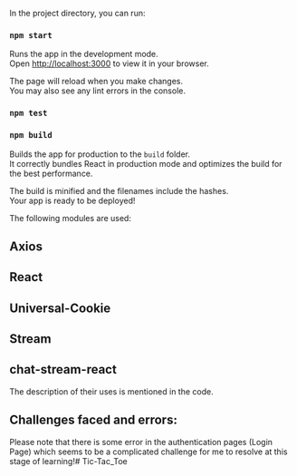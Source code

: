 In the project directory, you can run:

### `npm start`

Runs the app in the development mode.\
Open [http://localhost:3000](http://localhost:3000) to view it in your browser.

The page will reload when you make changes.\
You may also see any lint errors in the console.

### `npm test`

### `npm build`
Builds the app for production to the `build` folder.\
It correctly bundles React in production mode and optimizes the build for the best performance.

The build is minified and the filenames include the hashes.\
Your app is ready to be deployed!


The following modules are used:
## Axios
## React
## Universal-Cookie
## Stream
## chat-stream-react
The description of their uses is mentioned in the code.

## Challenges faced and errors: 
Please note that there is some error in the authentication pages (Login Page) which seems to be a complicated challenge for me to resolve at this stage of learning!#   T i c - T a c _ T o e  
 